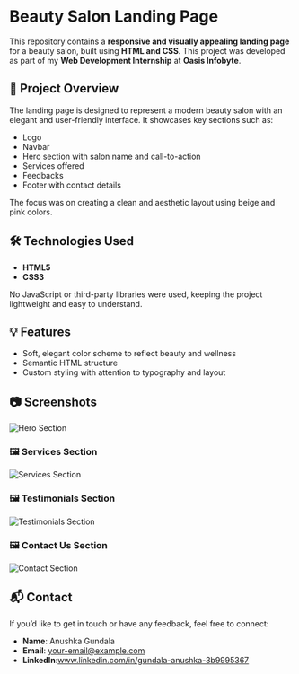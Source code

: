 # Beauty Salon Landing Page

This repository contains a **responsive and visually appealing landing page** for a beauty salon, built using **HTML and CSS**. This project was developed as part of my **Web Development Internship** at **Oasis Infobyte**.

## 🌸 Project Overview

The landing page is designed to represent a modern beauty salon with an elegant and user-friendly interface. It showcases key sections such as:

- Logo
- Navbar
- Hero section with salon name and call-to-action
- Services offered
- Feedbacks
- Footer with contact details

The focus was on creating a clean and aesthetic layout using beige and pink colors.

## 🛠️ Technologies Used

- **HTML5**
- **CSS3**

No JavaScript or third-party libraries were used, keeping the project lightweight and easy to understand.

## 💡 Features

- Soft, elegant color scheme to reflect beauty and wellness
- Semantic HTML structure
- Custom styling with attention to typography and layout

## 📷 Screenshots
![Hero Section](images/Screenshot_43.png)

### 🖼️ Services Section 
![Services Section](images/Screenshot_44.png)

### 🖼️ Testimonials Section
![Testimonials Section](images/Screenshot_45.png)

### 🖼️ Contact Us Section
![Contact Section](images/Screenshot_56.png)

## 📬 Contact

If you’d like to get in touch or have any feedback, feel free to connect:

- **Name**: Anushka Gundala  
- **Email**: your-email@example.com  
- **LinkedIn**:www.linkedin.com/in/gundala-anushka-3b9995367
